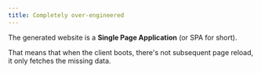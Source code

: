 ```yaml
---
title: Completely over-engineered
---
```


The generated website is a **Single Page Application** (or SPA for short).

That means that when the client boots, there's not subsequent page reload, it only fetches the missing data.
